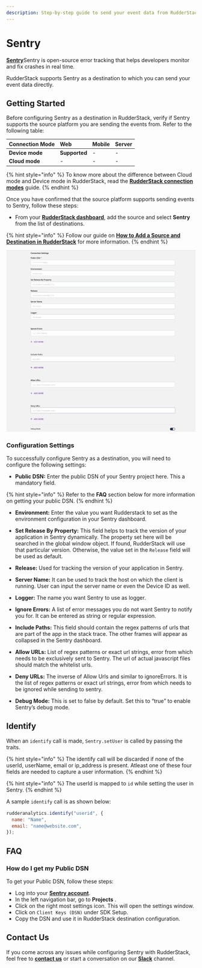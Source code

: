 ```yaml
---
description: Step-by-step guide to send your event data from RudderStack to Sentry.
---
```


# Sentry

[**Sentry**](https://sentry.io/about/)Sentry is open-source error tracking that helps developers monitor and fix crashes in real time.

RudderStack supports Sentry as a destination to which you can send your event data directly.

## Getting Started

Before configuring Sentry as a destination in RudderStack, verify if Sentry supports the source platform you are sending the events from. Refer to the following table:

| **Connection Mode** | **Web** | **Mobile** | **Server** |
| :--- | :--- | :--- | :--- |
| **Device mode** | **Supported** | - | - |
| **Cloud mode** | - | - | - |

{% hint style="info" %}
To know more about the difference between Cloud mode and Device mode in RudderStack, read the [**RudderStack connection modes**](https://docs.rudderstack.com/get-started/rudderstack-connection-modes) guide.
{% endhint %}

Once you have confirmed that the source platform supports sending events to Sentry, follow these steps:

* From your [**RudderStack dashboard**](https://app.rudderstack.com/), add the source and select **Sentry** from the list of destinations.

{% hint style="info" %}
Follow our guide on [**How to Add a Source and Destination in RudderStack**](https://docs.rudderstack.com/how-to-guides/adding-source-and-destination-rudderstack) for more information.
{% endhint %}


![Configuration Settings for Sentry](../../.gitbook/assets/sentry.png)

### Configuration Settings

To successfully configure Sentry as a destination, you will need to configure the following settings:

* **Public DSN:** Enter the public DSN of your Sentry project here. This a mandatory field.

{% hint style="info" %}
Refer to the **FAQ** section below for more information on getting your public DSN.
{% endhint %}

* **Environment:** Enter the value you want Rudderstack to set as the environment configuration in your Sentry dashboard.

* **Set Release By Property:** This field helps to track the version of your application in Sentry dynamically. The property set here will be searched in the global window object. If found, RudderStack will use that particular version. Otherwise, the value set in the `Release` field will be used as default.

* **Release:** Used for tracking the version of your application in Sentry.

* **Server Name:** It can be used to track the host on which the client is running. User can input the server name or even the Device ID as well.

* **Logger:** The name you want Sentry to use as logger.

* **Ignore Errors:** A list of error messages you do not want Sentry to notify you for. It can be entered as string or regular expression.

* **Include Paths:** This field should contain the regex patterns of urls that are part of the app in the stack trace. The other frames will appear as collapsed in the Sentry dashboard.

* **Allow URLs:** List of regex patterns or exact url strings, error from which needs to be exclusively sent to Sentry. The url of actual javascript files should match the whitelist urls.

* **Deny URLs:** The inverse of Allow Urls and similar to ignoreErrors. It is the list of regex patterns or exact url strings, error from which needs to be ignored while sending to sentry.

* **Debug Mode:** This is set to false by default. Set this to “true” to enable Sentry’s debug mode.


## Identify

When an `identify` call is made, `Sentry.setUser` is called by passing the traits.

{% hint style="info" %}
The identify call will be discarded if none of the userId, userName, email or ip_address is present. Atleast one of these four fields are needed to capture a user information.
{% endhint %}

{% hint style="info" %}
The userId is mapped to `id` while setting the user in Sentry.
{% endhint %}


A sample `identify` call is as shown below:

```javascript
rudderanalytics.identify("userid", {
  name: "Name",
  email: "name@website.com",
});
```

## FAQ

### How do I get my Public DSN
To get your Public DSN, follow these steps:

* Log into your [**Sentry account**](https://sentry.io/auth/login/).
* In the left navigation bar, go to **Projects** .
* Click on the right most settings icon. This will open the settings window.
* Click on `Client Keys (DSN)` under SDK Setup.
* Copy the DSN and use it in RudderStack destination configuration.

## Contact Us

If you come across any issues while configuring Sentry with RudderStack, feel free to [**contact us**](mailto:docs@rudderstack.com) or start a conversation on our [**Slack**](https://resources.rudderstack.com/join-rudderstack-slack) channel.

